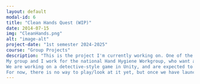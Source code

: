 ```yaml
---
layout: default
modal-id: 6
title: "Clean Hands Quest (WIP)"
date: 2014-07-15
img: "CleanHands.png"
alt: "image-alt"
project-date: "1st semester 2024-2025"
course: "Group Projects"
description: "This is the project I'm currently working on. One of the final courses in the school curriculum is a group project together with the other majors. 
My group and I work for the national Hand Hygiene Workgroup, who want a game to teach hand hygiene to medical staff of a hospital. 
We are working on a detective-style game in Unity, and are expected to have finished by the ende of the year. 
For now, there is no way to play/look at it yet, but once we have launched, I will update this page."
---
```

